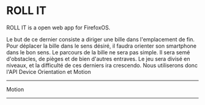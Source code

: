 <h1>ROLL IT</h1>

<p>ROLL IT is a open web app for FirefoxOS.</p>

<p>Le but de ce dernier consiste a diriger une bille dans l'emplacement de fin. Pour déplacer la bille dans le sens désiré, il faudra orienter son smartphone dans le bon sens.
Le parcours de la bille ne sera pas simple. Il sera semé d'obstacles, de pièges et de bien d'autres entraves. Le jeu sera divisé en niveaux, et la difficulté de ces derniers ira crescendo.
Nous utiliserons donc l'API Device Orientation et Motion</p>

<hr />Motion</p>

<hr />